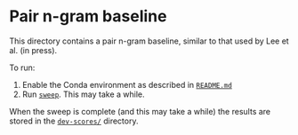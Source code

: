 <h1 id="pair-n-gram-baseline">Pair n-gram baseline</h1>
<p>This directory contains a pair n-gram baseline, similar to that used by Lee et al. (in press).</p>
<p>To run:</p>
<ol type="1">
<li>Enable the Conda environment as described in <a href="../../README.md"><code>README.md</code></a></li>
<li>Run <a href="sweep"><code>sweep</code></a>. This may take a while.</li>
</ol>
<p>When the sweep is complete (and this may take a while) the results are stored in the <a href="dev-scores/"><code>dev-scores/</code></a> directory.</p>

